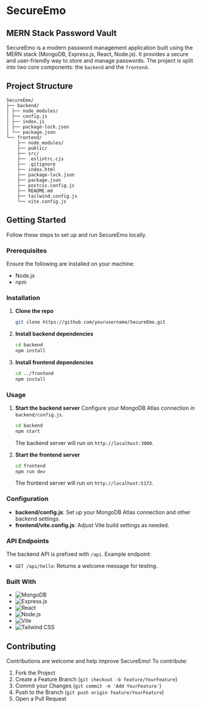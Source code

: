 # SecureEmo
## MERN Stack Password Vault
SecureEmo is a modern password management application built using the MERN stack (MongoDB, Express.js, React, Node.js). It provides a secure and user-friendly way to store and manage passwords. The project is split into two core components: the `backend` and the `frontend`.

## Project Structure
```
SecureEmo/
├── backend/
│ ├── node_modules/
│ ├── config.js
│ ├── index.js
│ ├── package-lock.json
│ └── package.json
└── frontend/
    ├── node_modules/
    ├── public/
    ├── src/
    ├── .eslintrc.cjs
    ├── .gitignore
    ├── index.html
    ├── package-lock.json
    ├── package.json
    ├── postcss.config.js
    ├── README.md
    ├── tailwind.config.js
    └── vite.config.js
```

## Getting Started
Follow these steps to set up and run SecureEmo locally.

### Prerequisites
Ensure the following are installed on your machine:
- Node.js
- npm

### Installation
1. **Clone the repo**
    ```sh
    git clone https://github.com/yourusername/SecureEmo.git
    ```
2. **Install backend dependencies**
    ```sh
    cd backend
    npm install
    ```
3. **Install frontend dependencies**
    ```sh
    cd ../frontend
    npm install
    ```

### Usage
1. **Start the backend server**
    Configure your MongoDB Atlas connection in `backend/config.js`.
    ```sh
    cd backend
    npm start
    ```
    The backend server will run on `http://localhost:3000`.

2. **Start the frontend server**
    ```sh
    cd frontend
    npm run dev
    ```
    The frontend server will run on `http://localhost:5173`.

### Configuration
- **backend/config.js**: Set up your MongoDB Atlas connection and other backend settings.
- **frontend/vite.config.js**: Adjust Vite build settings as needed.

### API Endpoints
The backend API is prefixed with `/api`. Example endpoint:
- `GET /api/hello`: Returns a welcome message for testing.

### Built With
- ![MongoDB](https://img.shields.io/badge/MongoDB-47A248?style=for-the-badge&logo=mongodb&logoColor=white)
- ![Express.js](https://img.shields.io/badge/Express.js-000000?style=for-the-badge&logo=express&logoColor=white)
- ![React](https://img.shields.io/badge/React-20232A?style=for-the-badge&logo=react&logoColor=61DAFB)
- ![Node.js](https://img.shields.io/badge/Node.js-43853D?style=for-the-badge&logo=node.js&logoColor=white)
- ![Vite](https://img.shields.io/badge/Vite-646CFF?style=for-the-badge&logo=vite&logoColor=FFD62E)
- ![Tailwind CSS](https://img.shields.io/badge/Tailwind_CSS-38B2AC?style=for-the-badge&logo=tailwind-css&logoColor=white)

## Contributing
Contributions are welcome and help improve SecureEmo! To contribute:
1. Fork the Project
2. Create a Feature Branch (`git checkout -b feature/YourFeature`)
3. Commit your Changes (`git commit -m 'Add YourFeature'`)
4. Push to the Branch (`git push origin feature/YourFeature`)
5. Open a Pull Request
